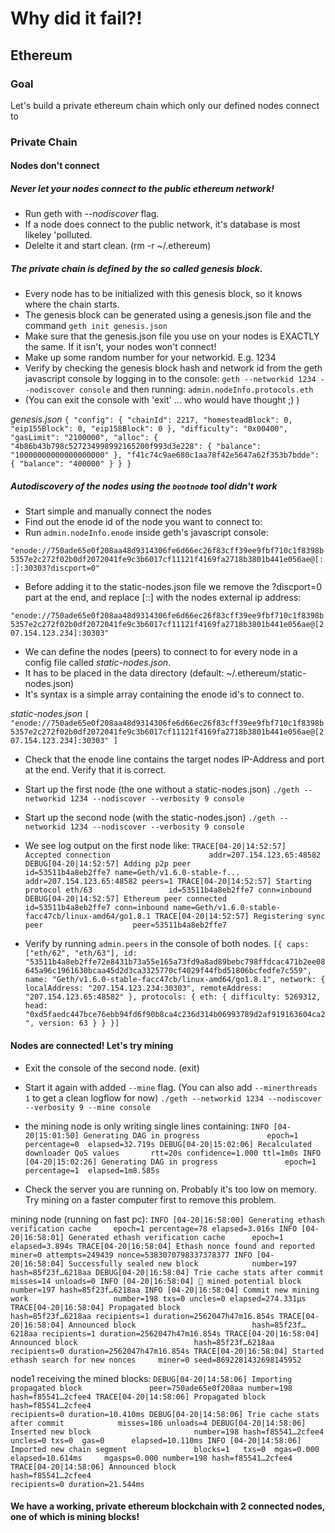 # Why did it fail?!

## Ethereum

### Goal
Let's build a private ethereum chain which only our defined nodes connect to

### Private Chain

#### Nodes don't connect

##### Never let your nodes connect to the public ethereum network!
- Run geth with *--nodiscover* flag.   
- If a node does connect to the public network, it's database is most likeley 'polluted.   
- Delelte it and start clean. (rm -r ~/.ethereum)   

##### The private chain is defined by the so called genesis block.
- Every node has to be initialized with this genesis block, so it knows where the chain starts.
- The genesis block can be generated using a genesis.json file and the command `geth init genesis.json`
- Make sure that the genesis.json file you use on your nodes is EXACTLY the same. If it isn't, your nodes won't connect!
- Make up some random number for your networkid. E.g. 1234
- Verify by checking the genesis block hash and network id from the geth javascript console by logging in to the console:
`geth --networkid 1234 --nodiscover console` and then running: `admin.nodeInfo.protocols.eth`
- (You can exit the console with 'exit' ... who would have thought ;) )

*genesis.json*
`
  {
    "config": {
        "chainId": 2217,
        "homesteadBlock": 0,
        "eip155Block": 0,
        "eip158Block": 0
    },
    "difficulty": "0x00400",
    "gasLimit": "2100000",
    "alloc": {
        "4b86b43b798c527234998992165200f993d3e228": { "balance": "10000000000000000000" },
        "f41c74c9ae680c1aa78f42e5647a62f353b7bdde": { "balance": "400000" }
    }
}
`

##### Autodiscovery of the nodes using the `bootnode` tool didn't work
- Start simple and manually connect the nodes
- Find out the enode id of the node you want to connect to:
- Run `admin.nodeInfo.enode` inside geth's javascript console:

`"enode://750ade65e0f208aa48d9314306fe6d66ec26f83cff39ee9fbf710c1f8398b5357e2c272f02b0df2072041fe9c3b6017cf11121f4169fa2718b3801b441e056ae@[::]:30303?discport=0"`

- Before adding it to the static-nodes.json file we remove the ?discport=0 part at the end, and replace [::] with the nodes external ip address:

`"enode://750ade65e0f208aa48d9314306fe6d66ec26f83cff39ee9fbf710c1f8398b5357e2c272f02b0df2072041fe9c3b6017cf11121f4169fa2718b3801b441e056ae@[207.154.123.234]:30303"`

- We can define the nodes (peers) to connect to for every node in a config file called *static-nodes.json*.
- It has to be placed in the data directory (default: ~/.ethereum/static-nodes.json)
- It's syntax is a simple array containing the enode id's to connect to.

*static-nodes.json*
`
[
  "enode://750ade65e0f208aa48d9314306fe6d66ec26f83cff39ee9fbf710c1f8398b5357e2c272f02b0df2072041fe9c3b6017cf11121f4169fa2718b3801b441e056ae@[207.154.123.234]:30303"
]
`

- Check that the enode line contains the target nodes IP-Address and port at the end. Verify that it is correct.

- Start up the first node (the one without a static-nodes.json)
  `./geth --networkid 1234 --nodiscover --verbosity 9 console`

- Start up the second node (with the static-nodes.json)
  `./geth --networkid 1234 --nodiscover --verbosity 9 console`

- We see log output on the first node like:
`
  TRACE[04-20|14:52:57] Accepted connection                      addr=207.154.123.65:48582
  DEBUG[04-20|14:52:57] Adding p2p peer                          id=53511b4a8eb2ffe7 name=Geth/v1.6.0-stable-f...                         addr=207.154.123.65:48582 peers=1
  TRACE[04-20|14:52:57] Starting protocol eth/63                 id=53511b4a8eb2ffe7 conn=inbound
  DEBUG[04-20|14:52:57] Ethereum peer connected                  id=53511b4a8eb2ffe7 conn=inbound name=Geth/v1.6.0-stable-facc47cb/linux-amd64/go1.8.1
  TRACE[04-20|14:52:57] Registering sync peer                    peer=53511b4a8eb2ffe7
`

- Verify by running `admin.peers` in the console of both nodes.
`
  [{
    caps: ["eth/62", "eth/63"],
    id: "53511b4a8eb2ffe72e8431b73a55e165a73fd9a8ad89bebc798ffdcac471b2ee08645a96c1961630bcaa45d2d3ca3325770cf4029f44fbd51806bcfedfe7c559",
    name: "Geth/v1.6.0-stable-facc47cb/linux-amd64/go1.8.1",
    network: {
      localAddress: "207.154.123.234:30303",
      remoteAddress: "207.154.123.65:48582"
    },
    protocols: {
      eth: {
        difficulty: 5269312,
        head: "0xd5faedc447bce76ebb94fd6f90b8ca4c236d314b06993789d2af919163604ca2",
        version: 63
      }
    }
}]
`

#### Nodes are connected! Let's try mining

- Exit the console of the second node. (exit)
- Start it again with added `--mine` flag. (You can also add `--minerthreads 1` to get a clean logflow for now)
`./geth --networkid 1234 --nodiscover --verbosity 9 --mine console`

- the mining node is only writing single lines containing:
`
INFO [04-20|15:01:50] Generating DAG in progress               epoch=1 percentage=0  elapsed=32.719s
DEBUG[04-20|15:02:06] Recalculated downloader QoS values       rtt=20s confidence=1.000 ttl=1m0s
INFO [04-20|15:02:26] Generating DAG in progress               epoch=1 percentage=1  elapsed=1m8.585s
`
- Check the server you are running on. Probably it's too low on memory. Try mining on a faster computer first to remove this problem.

mining node (running on fast pc):
`
INFO [04-20|16:58:00] Generating ethash verification cache     epoch=1 percentage=78 elapsed=3.016s
INFO [04-20|16:58:01] Generated ethash verification cache      epoch=1 elapsed=3.894s
TRACE[04-20|16:58:04] Ethash nonce found and reported          miner=0 attempts=249439 nonce=5383070798337378377
INFO [04-20|16:58:04] Successfully sealed new block            number=197 hash=85f23f…6218aa
DEBUG[04-20|16:58:04] Trie cache stats after commit            misses=14 unloads=0
INFO [04-20|16:58:04] 🔨 mined potential block                  number=197 hash=85f23f…6218aa
INFO [04-20|16:58:04] Commit new mining work                   number=198 txs=0 uncles=0 elapsed=274.331µs
TRACE[04-20|16:58:04] Propagated block                         hash=85f23f…6218aa recipients=1 duration=2562047h47m16.854s
TRACE[04-20|16:58:04] Announced block                          hash=85f23f…6218aa recipients=1 duration=2562047h47m16.854s
TRACE[04-20|16:58:04] Announced block                          hash=85f23f…6218aa recipients=0 duration=2562047h47m16.854s
TRACE[04-20|16:58:04] Started ethash search for new nonces     miner=0 seed=8692281432698145952
`

node1 receiving the mined blocks:
`
DEBUG[04-20|14:58:06] Importing propagated block               peer=750ade65e0f208aa number=198 hash=f85541…2cfee4
TRACE[04-20|14:58:06] Propagated block                         hash=f85541…2cfee4                                                                                                              recipients=0 duration=10.410ms
DEBUG[04-20|14:58:06] Trie cache stats after commit            misses=186 unloads=4
DEBUG[04-20|14:58:06] Inserted new block                       number=198 hash=f85541…2cfee4                                                                                                              uncles=0 txs=0  gas=0      elapsed=10.110ms
INFO [04-20|14:58:06] Imported new chain segment               blocks=1   txs=0  mgas=0.000 elapsed=10.614ms     mgasps=0.000 number=198 hash=f85541…2cfee4
TRACE[04-20|14:58:06] Announced block                          hash=f85541…2cfee4                                                                                                              recipients=0 duration=21.544ms
`

#### We have a working, private ethereum blockchain with 2 connected nodes, one of which is mining blocks!
